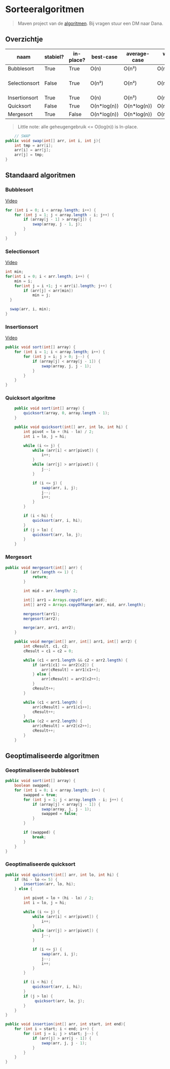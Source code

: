 # Sorteeralgoritmen

> Maven project van de [algoritmen](https://github.com/MrDanaT/Algorithms).
> Bij vragen stuur een DM naar Dana.

## Overzichtje

| naam          | stabiel? | in-place? | best-case    | average-case | worst-case   | geheugengebruik | efficiënt?                     | complexiteit constant? |
| ------------- | -------- | --------- | ------------ | ------------ | ------------ | --------------- | ------------------------------ | ---------------------- |
| Bubblesort    | True     | True      | O(n)         | O(n²)        | O(n²)        | O(1)            | False                          | False                  |
| Selectionsort | False    | True      | O(n²)        | O(n²)        | O(n²)        | O(1)            | Beter dan bubblesort alleszins | True                   |
| Insertionsort | True     | True      | O(n)         | O(n²)        | O(n²)        | O(1)            | True                           | False                  |
| Quicksort     | False    | True      | O(n\*log(n)) | O(n\*log(n)) | O(n²)        | O(log(n))       | True                           | False                  |
| Mergesort     | True     | False     | O(n\*log(n)) | O(n\*log(n)) | O(n\*log(n)) | O(n)            | True                           | True                   |

> Little note: alle geheugengebruik <= O(log(n)) is In-place.

```java
    // SWAP
public void swap(int[] arr, int i, int j){
    int tmp = arr[i];
    arr[i] = arr[j];
    arr[j] = tmp;
}
```

## Standaard algoritmen

### Bubblesort

[Video](https://youtu.be/KreRJBsZkaI)
```java
for (int i = 0; i < array.length; i++) {
    for (int j = 1; j < array.length - i; j++) {
        if (array[j - 1] > array[j]) {
            swap(array, j - 1, j);
        }
    }
}
```

### Selectionsort

[Video](https://youtu.be/Gp-t_eGc1ec)
```java
int min;
for(int i = 0; i < arr.length; i++) {
    min = i;
    for(int j = i +1; j < arr[i].length; j++) {
        if (arr[j] < arr[min])
            min = j;
  }

  swap(arr, i, min);
}
```

### Insertionsort

[Video](https://youtu.be/pJouYrHd5Xc)
```java
public void sort(int[] array) {
    for (int i = 1; i < array.length; i++) {
        for (int j = i; j > 0; j--) {
            if (array[j] < array[j - 1]) {
                swap(array, j, j - 1);
            }
        }
    }
}
```

### Quicksort algoritme

```java
    public void sort(int[] array) {
        quicksort(array, 0, array.length - 1);
    }

    public void quicksort(int[] arr, int lo, int hi) {
        int pivot = lo + (hi - lo) / 2;
        int i = lo, j = hi;

        while (i <= j) {
            while (arr[i] < arr[pivot]) {
                i++;
            }
            while (arr[j] > arr[pivot]) {
                j--;
            }

            if (i <= j) {
                swap(arr, i, j);
                j--;
                i++;
            }
        }

        if (i < hi) {
            quicksort(arr, i, hi);
        }
        if (j > lo) {
            quicksort(arr, lo, j);
        }
    }
```

### Mergesort

```java
public void mergesort(int[] arr) {
        if (arr.length <= 1) {
            return;
        }

        int mid = arr.length/ 2;

        int[] arr1 = Arrays.copyOf(arr, mid);
        int[] arr2 = Arrays.copyOfRange(arr, mid, arr.length);

        mergesort(arr1);
        mergesort(arr2);

        merge(arr, arr1, arr2);
    }

    public void merge(int[] arr, int[] arr1, int[] arr2) {
        int cResult, c1, c2;
        cResult = c1 = c2 = 0;

        while (c1 < arr1.length && c2 < arr2.length) {
            if (arr1[c1] <= arr2[c2]) {
                arr[cResult] = arr1[c1++];
            } else {
                arr[cResult] = arr2[c2++];
            }
            cResult++;
        }

        while (c1 < arr1.length) {
            arr[cResult] = arr1[c1++];
            cResult++;
        }
        while (c2 < arr2.length) {
            arr[cResult] = arr2[c2++];
            cResult++;
        }
    }
```

## Geoptimaliseerde algoritmen

### Geoptimaliseerde bubblesort

```java
public void sort(int[] array) {
    boolean swapped;
    for (int i = 0; i < array.length; i++) {
        swapped = true;
        for (int j = 1; j < array.length - i; j++) {
            if (array[j] < array[j - 1]) {
                swap(array, j, j - 1);
                swapped = false;
            }
        }

        if (swapped) {
            break;
        }
    }
}
```

### Geoptimaliseerde quicksort

```java
public void quicksort(int[] arr, int lo, int hi) {
    if (hi - lo <= 5) {
        insertion(arr, lo, hi);
    } else {

        int pivot = lo + (hi - lo) / 2;
        int i = lo, j = hi;

        while (i <= j) {
            while (arr[i] < arr[pivot]) {
                i++;
            }
            while (arr[j] > arr[pivot]) {
                j--;
            }

            if (i <= j) {
                swap(arr, i, j);
                j--;
                i++;
            }
        }

        if (i < hi) {
            quicksort(arr, i, hi);
        }
        if (j > lo) {
             quicksort(arr, lo, j);
        }
    }
}

public void insertion(int[] arr, int start, int end){
    for (int i = start; i < end; i++) {
        for (int j = i; j > start; j--) {
            if (arr[j] > arr[j - 1]) {
                swap(arr, j, j - 1);
            }
        }
    }
}
```
